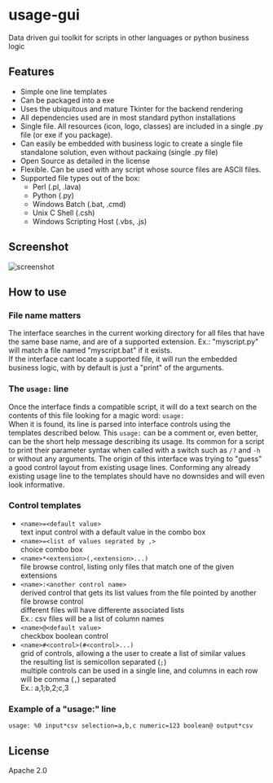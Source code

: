 # usage-gui
Data driven gui toolkit for scripts in other languages or python business logic

## Features
 - Simple one line templates
 - Can be packaged into a exe
 - Uses the ubiquitous and mature Tkinter for the backend rendering
 - All dependencies used are in most standard python installations
 - Single file. All resources (icon, logo, classes) are included in a single .py file (or exe if you package).
 - Can easily be embedded with business logic to create a single file standalone solution, even without packaing (single .py file)
 - Open Source as detailed in the license
 - Flexible. Can be used with any script whose source files are ASCII files.
 - Supported file types out of the box:
   - Perl (.pl, .lava)
   - Python (.py)
   - Windows Batch (.bat, .cmd)
   - Unix C Shell (.csh)
   - Windows Scripting Host (.vbs, .js)
 
 
## Screenshot
![screenshot](https://github.com/pemn/script-gui/blob/master/assets/example1.PNG)

## How to use
### File name matters
The interface searches in the current working directory for all files that have the same base name, and are of a supported extension.
Ex.: "myscript.py" will match a file named "myscript.bat" if it exists.  
If the interface cant locate a supported file, it will run the embedded business logic, with by default is just a "print" of the arguments.


### The `usage:` line
Once the interface finds a compatible script, it will do a text search on the contents of this file looking for a magic word: `usage:`  
When it is found, its line is parsed into interface controls using the templates described below. This `usage:` can be a comment or, even better, can be the short help message describing its usage. Its common for a script to print their parameter syntax when called with a switch such as `/?` and `-h` or without any arguments. The origin of this interface was trying to "guess" a good control layout from existing usage lines. Conforming any already existing usage line to the templates should have no downsides and will even look informative.

### Control templates
- `<name>=<default value>`  
text input control with a default value in the combo box
- `<name>=<list of values seprated by ,>`  
choice combo box
- `<name>*<extension>(,<extension>...)`  
file browse control, listing only files that match one of the given extensions
- `<name>:<another control name>`  
derived control that gets its list values from the file pointed by another file browse control  
different files will have differente associated lists  
Ex.: csv files will be a list of column names  
- `<name>@<default value>`  
checkbox boolean control
- `<name>#<control>(#<control>...)`  
grid of controls, allowing a the user to create a list of similar values  
the resulting list is semicollon separated (`;`)  
multiple controls can be used in a single line, and columns in each row will be comma (`,`) separated  
Ex.: a,1;b,2;c,3  

### Example of a "usage:" line
`usage: %0 input*csv selection=a,b,c numeric=123 boolean@ output*csv`  


## License
Apache 2.0
